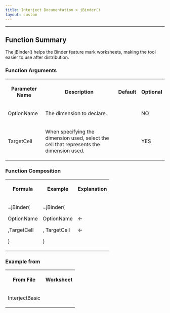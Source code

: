 ```yaml
---
title: Interject Documentation > jBinder()
layout: custom
---
```

* * *

##  Function Summary 

The jBinder() helps the Binder feature mark worksheets, making the tool easier to use after distribution. 

###  Function Arguments   
  
<table>  
<tr>  
<th>



Parameter Name 


</th>  
<th>



Description 


</th>  
<th>



Default 


</th>  
<th>



Optional 


</th> </tr>  
<tr>  
<td>



OptionName 


</td>  
<td>

The dimension to declare. 
</td>  
<td>


</td>  
<td>



NO 


</td> </tr>  
<tr>  
<td>

TargetCell  
</td>  
<td>

When specifying the dimension used, select the cell that represents the dimension used. 
</td>  
<td>


</td>  
<td>

YES 
</td> </tr> </table>

###  Function Composition   
  
<table>  
<tr>  
<th>



Formula 


</th>  
<th>



Example 


</th>  
<th>



Explanation 


</th> </tr>  
<tr>  
<td>



=jBinder( 

OptionName 

,TargetCell 

) 


</td>  
<td>



=jBinder( 

OptionName 

,  TargetCell 

) 


</td>  
<td>



← 

← 


</td> </tr> </table>

###  Example from   
  
<table>  
<tr>  
<th>



From File 


</th>  
<th>



Worksheet 


</th> </tr>  
<tr>  
<td>

InterjectBasic 
</td>  
<td>


</td> </tr> </table>
